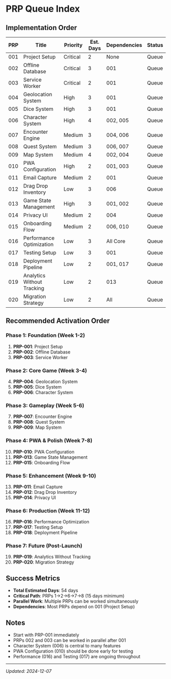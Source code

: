 # PRP Queue Index

## Implementation Order

| PRP | Title                      | Priority | Est. Days | Dependencies | Status |
| --- | -------------------------- | -------- | --------- | ------------ | ------ |
| 001 | Project Setup              | Critical | 2         | None         | Queue  |
| 002 | Offline Database           | Critical | 3         | 001          | Queue  |
| 003 | Service Worker             | Critical | 2         | 001          | Queue  |
| 004 | Geolocation System         | High     | 3         | 001          | Queue  |
| 005 | Dice System                | High     | 3         | 001          | Queue  |
| 006 | Character System           | High     | 4         | 002, 005     | Queue  |
| 007 | Encounter Engine           | Medium   | 3         | 004, 006     | Queue  |
| 008 | Quest System               | Medium   | 3         | 006, 007     | Queue  |
| 009 | Map System                 | Medium   | 4         | 002, 004     | Queue  |
| 010 | PWA Configuration          | High     | 2         | 001, 003     | Queue  |
| 011 | Email Capture              | Medium   | 2         | 001          | Queue  |
| 012 | Drag Drop Inventory        | Low      | 3         | 006          | Queue  |
| 013 | Game State Management      | High     | 3         | 001, 002     | Queue  |
| 014 | Privacy UI                 | Medium   | 2         | 004          | Queue  |
| 015 | Onboarding Flow            | Medium   | 2         | 006, 010     | Queue  |
| 016 | Performance Optimization   | Low      | 3         | All Core     | Queue  |
| 017 | Testing Setup              | Low      | 3         | 001          | Queue  |
| 018 | Deployment Pipeline        | Low      | 2         | 001, 017     | Queue  |
| 019 | Analytics Without Tracking | Low      | 2         | 013          | Queue  |
| 020 | Migration Strategy         | Low      | 2         | All          | Queue  |

## Recommended Activation Order

### Phase 1: Foundation (Week 1-2)

1. **PRP-001**: Project Setup
2. **PRP-002**: Offline Database
3. **PRP-003**: Service Worker

### Phase 2: Core Game (Week 3-4)

4. **PRP-004**: Geolocation System
5. **PRP-005**: Dice System
6. **PRP-006**: Character System

### Phase 3: Gameplay (Week 5-6)

7. **PRP-007**: Encounter Engine
8. **PRP-008**: Quest System
9. **PRP-009**: Map System

### Phase 4: PWA & Polish (Week 7-8)

10. **PRP-010**: PWA Configuration
11. **PRP-013**: Game State Management
12. **PRP-015**: Onboarding Flow

### Phase 5: Enhancement (Week 9-10)

13. **PRP-011**: Email Capture
14. **PRP-012**: Drag Drop Inventory
15. **PRP-014**: Privacy UI

### Phase 6: Production (Week 11-12)

16. **PRP-016**: Performance Optimization
17. **PRP-017**: Testing Setup
18. **PRP-018**: Deployment Pipeline

### Phase 7: Future (Post-Launch)

19. **PRP-019**: Analytics Without Tracking
20. **PRP-020**: Migration Strategy

## Success Metrics

- **Total Estimated Days**: 54 days
- **Critical Path**: PRPs 1→2→6→7→8 (15 days minimum)
- **Parallel Work**: Multiple PRPs can be worked simultaneously
- **Dependencies**: Most PRPs depend on 001 (Project Setup)

## Notes

- Start with PRP-001 immediately
- PRPs 002 and 003 can be worked in parallel after 001
- Character System (006) is central to many features
- PWA Configuration (010) should be done early for testing
- Performance (016) and Testing (017) are ongoing throughout

---

_Updated: 2024-12-07_
